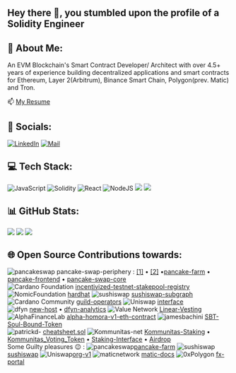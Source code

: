 ## Hey there 👋, you stumbled upon the profile of a Solidity Engineer ## 

## 💫 About Me:
An EVM Blockchain's Smart Contract Developer/ Architect  with over 4.5+ years of experience building decentralized applications and smart contracts for Ethereum, Layer 2(Arbitrum), Binance Smart Chain, Polygon(prev. Matic) and Tron.

📫 [My Resume](https://drive.google.com/file/d/1W0MrPJTeooBP5YHyvyTN5_BCKPkJeDR1/view?usp=sharing)

## 💬 Socials:
[![LinkedIn](https://img.shields.io/badge/LinkedIn-0077B5?style=for-the-badge&logo=linkedin&logoColor=white)](https://linkedin.com/in/https://www.linkedin.com/in/choudharyakshit/) 
[![Mail](https://img.shields.io/badge/Gmail-D14836?style=for-the-badge&logo=gmail&logoColor=white)](mailto:akshitchoudhary007@gmail.com) 

## 💻 Tech Stack:
![JavaScript](https://img.shields.io/badge/javascript-%23323330.svg?style=for-the-badge&logo=javascript&logoColor=%23F7DF1E) ![Solidity](https://img.shields.io/badge/Solidity-%23363636.svg?style=for-the-badge&logo=solidity&logoColor=white) ![React](https://img.shields.io/badge/react-%2320232a.svg?style=for-the-badge&logo=react&logoColor=%2361DAFB) ![NodeJS](https://img.shields.io/badge/node.js-6DA55F?style=for-the-badge&logo=node.js&logoColor=white)
<img src="https://img.shields.io/badge/Hardhat-ffff00?style=for-the-badge&logo=truffle&logoColor=white" />
<img src="https://img.shields.io/badge/Truffle-623CE4?style=for-the-badge&logo=truffle&logoColor=white" />
</br>

## 📊 GitHub Stats:
![](https://github-readme-stats.vercel.app/api?username=Akkii4&theme=onedark&hide_border=false&include_all_commits=false&count_private=true)
![](https://github-readme-stats.vercel.app/api/top-langs/?username=Akkii4&theme=onedark&hide_border=false&include_all_commits=false&count_private=true&layout=compact)
![](https://github-readme-streak-stats.herokuapp.com/?user=Akkii4&theme=onedark&hide_border=false)
<br/>
<!-- ![](https://github-profile-trophy.vercel.app/?username=Akkii4&theme=onedark&no-frame=false&no-bg=false&margin-w=4) -->

<!-- ## 🔝 Top Contributed Repo
![](https://github-contributor-stats.vercel.app/api?username=Akkii4&limit=5&theme=onedark&combine_all_yearly_contributions=true)
 -->
## 🌐 Open Source Contributions towards:
![pancakeswap](https://avatars.githubusercontent.com/u/71247426?s=40&v=4)
   pancake-swap-periphery : [[1]](https://github.com/pancakeswap/pancake-swap-periphery/pull/8) • [[2]](https://github.com/pancakeswap/pancake-swap-periphery/pull/10) •[pancake-farm](https://github.com/pancakeswap/pancake-farm/pull/21)
  • [pancake-frontend](https://github.com/pancakeswap/pancake-frontend/pull/1163) • [pancake-swap-core](https://github.com/pancakeswap/pancake-swap-core/pull/20)<br/>
![Cardano Foundation](https://avatars.githubusercontent.com/u/37078161?s=40&v=4)
  [incentivized-testnet-stakepool-registry](https://github.com/cardano-foundation/incentivized-testnet-stakepool-registry/commits?author=Akkii4&since=2020-04-27&until=2020-04-28)
![NomicFoundation](https://avatars.githubusercontent.com/u/38917137?s=40&v=4)
  [hardhat](https://github.com/NomicFoundation/hardhat/pull/1527)
![sushiswap](https://avatars.githubusercontent.com/u/72222929?s=40&v=4)
  [sushiswap-subgraph](https://github.com/sushiswap/sushiswap-subgraph/pull/57)
![Cardano Community](https://avatars.githubusercontent.com/u/59729625?s=40&v=4)
  [guild-operators](https://github.com/cardano-community/guild-operators/issues/420)
![Uniswap](https://avatars.githubusercontent.com/u/36115574?s=40&v=4)
  [interface](https://github.com/Uniswap/interface/pull/4186)<br/>
![dfyn](https://avatars.githubusercontent.com/u/72025535?s=40&v=4)
  [new-host](https://github.com/dfyn/new-host/pull/14) • [dfyn-analytics](https://github.com/dfyn/dfyn-analytics/pull/2)
![Value Network](https://s2.coinmarketcap.com/static/img/coins/64x64/9230.png)
  [Linear-Vesting](https://github.com/valuenetworklive2021/Linear-Vesting/commits?author=Akkii4&since=2020-11-30&until=2020-12-31)
![AlphaFinanceLab](https://avatars.githubusercontent.com/u/69663020?s=40&v=4)
  [alpha-homora-v1-eth-contract](https://github.com/AlphaFinanceLab/alpha-homora-v1-eth-contract/pull/18)
  ![jamesbachini](https://avatars.githubusercontent.com/u/20736739?s=40&v=4)
  [SBT-Soul-Bound-Token](https://github.com/jamesbachini/Solidity-SBT-Soul-Bound-Token/pull/2#issuecomment-1548133418)<br/>
    ![patrickd-](https://avatars.githubusercontent.com/u/2522448?s=40&v=4)
  [cheatsheet.sol](https://github.com/patrickd-/cheatsheet.sol/pull/1)
![Kommunitas-net](https://avatars.githubusercontent.com/u/72222929?s=40&v=4)
  [Kommunitas-Staking](https://github.com/Kommunitas-net/Kommunitas-Staking/commits?author=Akkii4&since=2021-06-30&until=2021-08-31Kommunitas-Staking) • [Kommunitas_Voting_Token](https://github.com/Kommunitas-net/Kommunitas_Voting_Token/commits?author=Akkii4&since=2021-06-30&until=2021-07-31) • [Staking-Interface](https://github.com/Kommunitas-net/Staking-Interface/commits?author=Akkii4&since=2021-06-30&until=2021-08-31Staking-Interface) • [Airdrop](https://github.com/Kommunitas-net/Airdrop/commits?author=Akkii4&since=2021-07-31&until=2021-08-31)<br/>
Some Guilty pleasures 😉 : ![pancakeswap](https://avatars.githubusercontent.com/u/71247426?s=40&v=4)[pancake-farm](https://github.com/pancakeswap/pancake-farm/pull/26) ![sushiswap](https://avatars.githubusercontent.com/u/72222929?s=40&v=4)[sushiswap](https://github.com/sushiswap/sushiswap/pull/24) ![Uniswap](https://avatars.githubusercontent.com/u/36115574?s=40&v=4)[org-v1](https://github.com/Uniswap/org-v1/pull/123) ![maticnetwork](https://avatars.githubusercontent.com/u/30753617?s=40&v=4)
  [matic-docs](https://github.com/maticnetwork/matic-docs/pull/423) ![0xPolygon](https://avatars.githubusercontent.com/u/66309068?s=40&v=4)
  [fx-portal](https://github.com/0xPolygon/fx-portal/pull/7/commits)
<br/>

